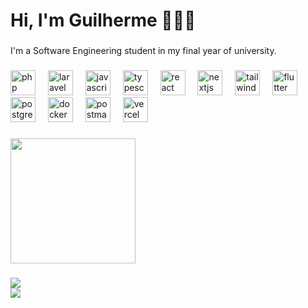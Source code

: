 <h1 align="left">Hi, I'm Guilherme 👨🏻‍💻</h1>

###

<p align="left">I'm a Software Engineering student in my final year of university.</p>

###

<div align="left">
  <img src="https://cdn.simpleicons.org/php/777BB4" height="40" alt="php logo"  />
  <img width="12" />
  <img src="https://cdn.simpleicons.org/laravel/FF2D20" height="40" alt="laravel logo"  />
  <img width="12" />
  <img src="https://cdn.simpleicons.org/javascript/F7DF1E" height="40" alt="javascript logo"  />
  <img width="12" />
  <img src="https://cdn.simpleicons.org/typescript/3178C6" height="40" alt="typescript logo"  />
  <img width="12" />
  <img src="https://cdn.simpleicons.org/react/61DAFB" height="40" alt="react logo"  />
  <img width="12" />
  <img src="https://cdn.simpleicons.org/nextdotjs/000000" height="40" alt="nextjs logo"  />
  <img width="12" />
  <img src="https://cdn.simpleicons.org/tailwindcss/06B6D4" height="40" alt="tailwindcss logo"  />
  <img width="12" />
<!--   <img src="https://cdn.simpleicons.org/dart/0175C2" height="40" alt="dart logo"  /> -->
<!--   <img width="12" /> -->
  <img src="https://cdn.simpleicons.org/flutter/02569B" height="40" alt="flutter logo"  /> 
  <img width="12" />
<!--   <img src="https://cdn.simpleicons.org/firebase/FFCA28" height="40" alt="firebase logo"  /> -->
<!--   <img width="12" /> -->
  <img src="https://cdn.simpleicons.org/postgresql/4169E1" height="40" alt="postgresql logo"  />
  <img width="12" />
<!--   <img src="https://cdn.simpleicons.org/mongodb/47A248" height="40" alt="mongodb logo"  /> -->
<!--   <img width="12" /> -->
  <img src="https://cdn.simpleicons.org/docker/2496ED" height="40" alt="docker logo"  />
  <img width="12" />
<!--   <img src="https://cdn.simpleicons.org/kubernetes/326CE5" height="40" alt="kubernetes logo"  /> -->
<!--   <img width="12" /> -->
  <img src="https://cdn.simpleicons.org/postman/FF6C37" height="40" alt="postman logo"  />
  <img width="12" />
<!--   <img src="https://skillicons.dev/icons?i=aws" height="40" alt="aws logo"  /> -->
<!--   <img width="12" /> -->
  <img src="https://cdn.simpleicons.org/vercel/000000" height="40" alt="vercel logo"  />
  <img width="12" />
<!--   <img src="https://cdn.simpleicons.org/git/F05032" height="40" alt="git logo"  /> -->
<!--   <img width="12" /> -->
<!--   <img src="https://skillicons.dev/icons?i=vscode" height="40" alt="vscode logo"  /> -->
<!--   <img width="12" /> -->
<!--   <img src="https://cdn.jsdelivr.net/gh/devicons/devicon/icons/phpstorm/phpstorm-original.svg" height="40" alt="phpstorm logo"  /> -->
<!--   <img width="12" /> -->
<!--   <img src="https://cdn.simpleicons.org/linux/FCC624" height="40" alt="linux logo"  /> -->
</div>

###

<div align="left">
  <img height="200" src="https://i.pinimg.com/originals/d0/bf/c7/d0bfc76da6de38f91bcec23efe85082a.gif"  />
</div>

###
![](https://github-readme-streak-stats.herokuapp.com/?user=guibitt7&theme=tokyonight&hide_border=false)<br/>
![](https://github-readme-stats.vercel.app/api/top-langs/?username=guibitt&theme=tokyonight&hide_border=false&include_all_commits=false&count_private=false&layout=compact)


